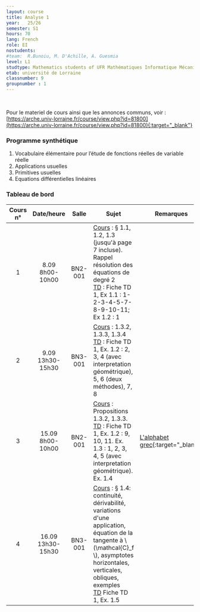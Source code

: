 ```yaml
---
layout: course
title: Analyse 1
year: 	25/26
semester: S1
hours: 70
lang: French
role: EI
nostudents:
#team:  R.Bunoiu, M. D'Achille, A. Guesmia
level: L1
studtype: Mathematics students of UFR Mathématiques Informatique Mécanique
etab: université de Lorraine
classnumber: 9
groupnumber : 1
---
```


<br/>

Pour le materiel de cours ainsi que les annonces communs, voir : <br/> [https://arche.univ-lorraine.fr/course/view.php?id=81800](https://arche.univ-lorraine.fr/course/view.php?id=81800){:target="_blank"}

### Programme synthétique

1. Vocabulaire élémentaire pour l’étude de fonctions réelles de variable réelle
2. Applications usuelles
3. Primitives usuelles
4. Equations différentielles linéaires



<!-- Nesting :
1. First item
    * 1.1 Sub-item A
-->

### Tableau de bord

| Cours n&deg; | Date/heure | Salle | Sujet | Remarques |
|:---: | :---: | :---: | ------- | -- |
| 1 | 8.09 <br/>8h00-10h00      | BN2-001|<u>Cours</u> : § 1.1, 1.2, 1.3 (jusqu'à page 7 incluse). Rappel résolution des équations de degré 2 <br/><u>TD</u> : Fiche TD 1, Ex 1.1 : 1-2-3-4-5-7-8-9-10-11; Ex 1.2 : 1  | |
| 2 | 9.09 <br/> 13h30-15h30   | BN3-001 |   <u>Cours</u> : 1.3.2, 1.3.3, 1.3.4 <br/><u>TD</u> : Fiche TD 1, Ex. 1.2 : 2, 3, 4 (avec interpretation géométrique), 5, 6 (deux méthodes), 7, 8   | |
| 3 | 15.09 <br/> 8h00-10h00   | BN2-001 |   <u>Cours</u> : Propositions 1.3.2, 1.3.3.  <br/><u>TD</u> : Fiche TD 1, Ex. 1.2 : 9, 10, 11. Ex. 1.3 : 1, 2, 3, 4, 5 (avec interpretation géométrique). Ex. 1.4  | [L'alphabet grec](https://fr.wikipedia.org/wiki/Alphabet_grec#:~:text=grec%20ancien.-,Graphies%20courantes,-%5Bmodifier%20%7C){:target="_blank"} |
| 4 | 16.09 <br/> 13h30-15h30   | BN3-001 |   <u>Cours</u> :  § 1.4: continuité, dérivabilité, variations d'une application, équation de la tangente à \\(\mathcal{C}_f \\), asymptotes horizontales, verticales, obliques, exemples<br/><u>TD</u> Fiche TD 1, Ex. 1.5  | |
